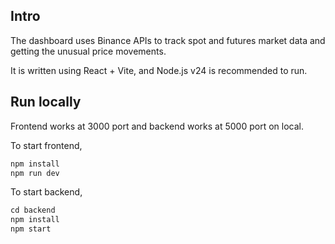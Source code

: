 ## Intro

The dashboard uses Binance APIs to track spot and futures market data and getting the unusual price movements.

It is written using React + Vite, and Node.js v24 is recommended to run. 

## Run locally

Frontend works at 3000 port and backend works at 5000 port on local. 

To start frontend, 

```js
npm install
npm run dev
```

To start backend, 

```js
cd backend
npm install
npm start
```

